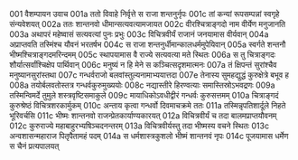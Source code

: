 001	वैशम्पायन उवाच
001a	ततो विवाहे निर्वृत्ते स राजा शन्तनुर्नृपः
001c	तां कन्यां रूपसम्पन्नां स्वगृहे संन्यवेशयत्
002a	ततः शान्तनवो धीमान्सत्यवत्यामजायत
002c	वीरश्चित्राङ्गदो नाम वीर्येण मनुजानति
003a	अथापरं महेष्वासं सत्यवत्यां पुनः प्रभुः
003c	विचित्रवीर्यं राजानं जनयामास वीर्यवान्
004a	अप्राप्तवति तस्मिंश्च यौवनं भरतर्षभ
004c	स राजा शन्तनुर्धीमान्कालधर्ममुपेयिवान्
005a	स्वर्गते शन्तनौ भीष्मश्चित्राङ्गदमरिन्दमम्
005c	स्थापयामास वै राज्ये सत्यवत्या मते स्थितः
006a	स तु चित्राङ्गदः शौर्यात्सर्वांश्चिक्षेप पार्थिवान्
006c	मनुष्यं न हि मेने स कञ्चित्सदृशमात्मनः
007a	तं क्षिपन्तं सुरांश्चैव मनुष्यानसुरांस्तथा
007c	गन्धर्वराजो बलवांस्तुल्यनामाभ्ययात्तदा
007e	तेनास्य सुमहद्युद्धं कुरुक्षेत्रे बभूव ह
008a	तयोर्बलवतोस्तत्र गन्धर्वकुरुमुख्ययोः
008c	नद्यास्तीरे हिरण्वत्याः समास्तिस्रोऽभवद्रणः
009a	तस्मिन्विमर्दे तुमुले शस्त्रवृष्टिसमाकुले
009c	मायाधिकोऽवधीद्वीरं गन्धर्वः कुरुसत्तमम्
010a	चित्राङ्गदं कुरुश्रेष्ठं विचित्रशरकार्मुकम्
010c	अन्ताय कृत्वा गन्धर्वो दिवमाचक्रमे ततः
011a	तस्मिन्नृपतिशार्दूले निहते भूरिवर्चसि
011c	भीष्मः शान्तनवो राजन्प्रेतकार्याण्यकारयत्
012a	विचित्रवीर्यं च तदा बालमप्राप्तयौवनम्
012c	कुरुराज्ये महाबाहुरभ्यषिञ्चदनन्तरम्
013a	विचित्रवीर्यस्तु तदा भीष्मस्य वचने स्थितः
013c	अन्वशासन्महाराज पितृपैतामहं पदम्
014a	स धर्मशास्त्रकुशलो भीष्मं शान्तनवं नृपः
014c	पूजयामास धर्मेण स चैनं प्रत्यपालयत्
